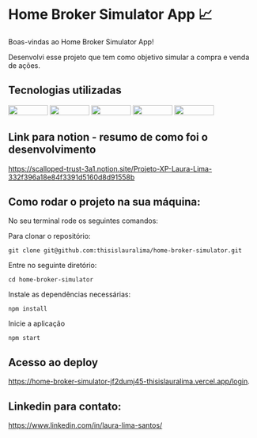 # Home Broker Simulator App 📈

Boas-vindas ao Home Broker Simulator App!

Desenvolvi esse projeto que tem como objetivo simular a compra e venda de ações.

## Tecnologias utilizadas

<div>
  <img height="20px" width="80px" src="https://img.shields.io/badge/Tailwind_CSS-38B2AC?style=for-the-badge&logo=tailwind-css&logoColor=white" />
  <img height="20px" width="80px" src="https://img.shields.io/badge/React_Router-CA4245?style=for-the-badge&logo=react-router&logoColor=white" />
  <img height="20px" width="80px" src="https://img.shields.io/badge/React-20232A?style=for-the-badge&logo=react&logoColor=61DAFB" />
  <img height="20px" width="80px" src="https://img.shields.io/badge/Node.js-43853D?style=for-the-badge&logo=node.js&logoColor=white" />
  <img height="20px" width="80px" src="https://img.shields.io/badge/JavaScript-323330?style=for-the-badge&logo=javascript&logoColor=F7DF1E" />
<div>

## Link para notion - resumo de como foi o desenvolvimento
https://scalloped-trust-3a1.notion.site/Projeto-XP-Laura-Lima-332f396a18e84f3391d5160d8d91558b

## Como rodar o projeto na sua máquina:


No seu terminal rode os seguintes comandos:

Para clonar o repositório:

```
git clone git@github.com:thisislauralima/home-broker-simulator.git
```
Entre no seguinte diretório:
```
cd home-broker-simulator
```
Instale as dependências necessárias:
```
npm install
```
Inicie a aplicação
```
npm start
```

## Acesso ao deploy

https://home-broker-simulator-jf2dumj45-thisislauralima.vercel.app/login.

## Linkedin para contato:
https://www.linkedin.com/in/laura-lima-santos/
